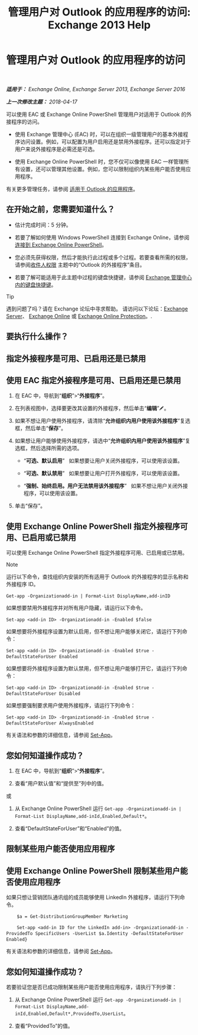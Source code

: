 ﻿---
title: '管理用户对 Outlook 的应用程序的访问: Exchange 2013 Help'
TOCTitle: 管理用户对 Outlook 的应用程序的访问
ms:assetid: e5833dec-a23a-439e-ac03-92671817bff8
ms:mtpsurl: https://technet.microsoft.com/zh-cn/library/JJ943757(v=EXCHG.150)
ms:contentKeyID: 52061572
ms.date: 04/23/2018
mtps_version: v=EXCHG.150
ms.translationtype: HT
---

# 管理用户对 Outlook 的应用程序的访问

 

_**适用于：** Exchange Online, Exchange Server 2013, Exchange Server 2016_

_**上一次修改主题：** 2018-04-17_

可以使用 EAC 或 Exchange Online PowerShell 管理用户对适用于 Outlook 的外接程序的访问。

  - 使用 Exchange 管理中心 (EAC) 时，可以在组织一级管理用户的基本外接程序访问设置。例如，可以配置为用户启用还是禁用外接程序。还可以指定对于用户来说外接程序是必需还是可选。

  - 使用 Exchange Online PowerShell 时，您不仅可以像使用 EAC 一样管理所有设置，还可以管理其他设置。例如，您可以限制组织内某些用户能否使用应用程序。

有关更多管理任务，请参阅 [适用于 Outlook 的应用程序](add-ins-for-outlook-exchange-2013-help.md)。

## 在开始之前，您需要知道什么？

  - 估计完成时间：5 分钟。

  - 若要了解如何使用 Windows PowerShell 连接到 Exchange Online，请参阅[连接到 Exchange Online PowerShell](https://go.microsoft.com/fwlink/p/?linkid=396554)。

  - 您必须先获得权限，然后才能执行此过程或多个过程。若要查看所需的权限，请参阅[收件人权限](recipients-permissions-exchange-2013-help.md) 主题中的“Outlook 的外接程序”条目。

  - 若要了解可能适用于此主题中过程的键盘快捷键，请参阅 [Exchange 管理中心内的键盘快捷键](keyboard-shortcuts-in-the-exchange-admin-center-exchange-online-protection-help.md)。

> [!TIP]  
> 遇到问题了吗？请在 Exchange 论坛中寻求帮助。 请访问以下论坛：<a href="https://go.microsoft.com/fwlink/p/?linkid=60612">Exchange Server</a>、 <a href="https://go.microsoft.com/fwlink/p/?linkid=267542">Exchange Online</a> 或 <a href="https://go.microsoft.com/fwlink/p/?linkid=285351">Exchange Online Protection</a>。.


## 要执行什么操作？

## 指定外接程序是可用、已启用还是已禁用

## 使用 EAC 指定外接程序是可用、已启用还是已禁用

1.  在 EAC 中，导航到“**组织**”\>“**外接程序**”。

2.  在列表视图中，选择要更改其设置的外接程序，然后单击“**编辑**”![编辑图标](images/Bb124582.6f53ccb2-1f13-4c02-bea0-30690e6ea71d(EXCHG.150).gif "编辑图标")。

3.  如果不想让用户使用外接程序，请清除“**允许组织内用户使用该外接程序**”复选框，然后单击“**保存**”。

4.  如果想让用户能够使用外接程序，请选中“**允许组织内用户使用该外接程序**”复选框，然后选择所需的选项。
    
      - “**可选、默认启用**”   如果想要让用户关闭外接程序，可以使用该设置。
    
      - “**可选、默认禁用**”   如果想要让用户打开外接程序，可以使用该设置。
    
      - “**强制、始终启用。用户无法禁用该外接程序**”   如果不想让用户关闭外接程序，可以使用该设置。

5.  单击“保存”。

## 使用 Exchange Online PowerShell 指定外接程序可用、已启用或已禁用

可以使用 Exchange Online PowerShell 指定外接程序可用、已启用或已禁用。

> [!NOTE]  
> 运行以下命令，查找组织内安装的所有适用于 Outlook 的外接程序的显示名称和外接程序 ID。


    Get-app -Organizationadd-in | Format-List DisplayName,add-inID

如果想要禁用外接程序并对所有用户隐藏，请运行以下命令。

    Set-app <add-in ID> -Organizationadd-in -Enabled $false

如果想要将外接程序设置为默认启用，但不想让用户能够关闭它，请运行下列命令：

    Set-app <add-in ID> -Organizationadd-in -Enabled $true -DefaultStateForUser Enabled

如果想要将外接程序设置为默认禁用，但不想让用户能够打开它，请运行下列命令：

    Set-app <add-in ID> -Organizationadd-in -Enabled $true -DefaultStateForUser Disabled

如果想要强制要求用户使用外接程序，请运行下列命令：

    Set-app <add-in ID> -Organizationadd-in -Enabled $true -DefaultStateForUser AlwaysEnabled

有关语法和参数的详细信息，请参阅 [Set-App](https://technet.microsoft.com/zh-cn/library/jj218630\(v=exchg.150\))。

## 您如何知道操作成功？

1.  在 EAC 中，导航到“**组织**”\>“**外接程序**”。

2.  查看“用户默认值”和“提供至”列中的值。

或

1.  从 Exchange Online PowerShell 运行 `Get-app -Organizationadd-in | Format-List DisplayName,add-inId,Enabled,Default*`。

2.  查看“DefaultStateForUser”和“Enabled”的值。

## 限制某些用户能否使用应用程序

## 使用 Exchange Online PowerShell 限制某些用户能否使用应用程序

如果只想让营销团队通讯组的成员能够使用 LinkedIn 外接程序，请运行下列命令。
```
    $a = Get-DistributionGroupMember Marketing
```
```
    Set-app <add-in ID for the LinkedIn add-in> -Organizationadd-in -ProvidedTo SpecificUsers -UserList $a.Identity -DefaultStateForUser Enabled}
```

有关语法和参数的详细信息，请参阅 [Set-App](https://technet.microsoft.com/zh-cn/library/jj218630\(v=exchg.150\))。

## 您如何知道操作成功？

若要验证您是否已成功限制某些用户能否使用应用程序，请执行下列步骤：

1.  从 Exchange Online PowerShell 运行 `Get-app -Organizationadd-in | Format-List DisplayName,add-inId,Enabled,Default*,ProvidedTo,UserList`。

2.  查看“ProvidedTo”的值。

